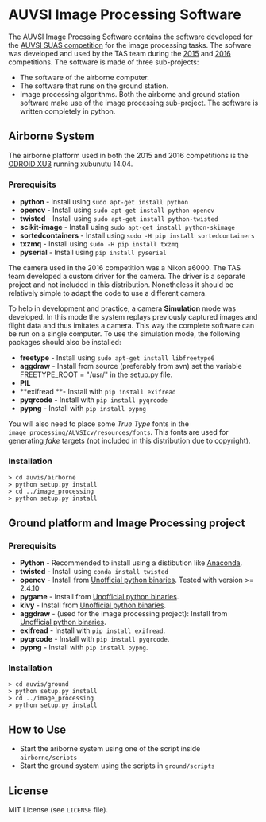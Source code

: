 # AUVSI Image Processing Software

The AUVSI Image Procssing Software contains the software developed for the
[AUVSI SUAS competition](http://www.auvsi-suas.org/) for the image processing
tasks.
The sofware was developed and used by the TAS team during the
[2015](http://www.auvsi-suas.org/competitions/2015/) and 
[2016](http://www.auvsi-suas.org/competitions/2016/) competitions.
The software is made of three sub-projects:
- The software of the airborne computer.
- The software that runs on the ground station.
- Image processing algorithms.
Both the airborne and ground station software make use of the image processing
sub-project.
The software is written completely in python.

## Airborne System

The airborne platform used in both the 2015 and 2016 competitions is the
[ODROID XU3](http://www.hardkernel.com/main/products/prdt_info.php?g_code=G140448267127)
running xubunutu 14.04.

### Prerequisits

* **python** - Install using ```sudo apt-get install python```
* **opencv** - Install using ```sudo apt-get install python-opencv```
* **twisted** - Install using ```sudo apt-get install python-twisted```
* **scikit-image** - Install using ```sudo apt-get install python-skimage```
* **sortedcontainers** - Install using ```sudo -H pip install sortedcontainers```
* **txzmq** - Install using ```sudo -H pip install txzmq```
* **pyserial** - Install using ```pip install pyserial```

The camera used in the 2016 competition was a Nikon a6000. The TAS team
developed a custom driver for the camera. The driver is a separate
project and not included in this distribution. Nonetheless it should be
relatively simple to adapt the code to use a different camera.

To help in development and practice, a camera **Simulation** mode was developed.
In this mode the system replays previously captured images and flight data and
thus imitates a camera. This way the complete software can be run on a
single computer.
To use the simulation mode, the following packages should also be
installed:

* **freetype** - Install using ```sudo apt-get install libfreetype6```
* **aggdraw** - Install from source (preferably from svn) set the
  variable FREETYPE_ROOT = "/usr/" in the setup.py file.
* **PIL**
* **exifread **- Install with ```pip install exifread```
* **pyqrcode** - Install with ```pip install pyqrcode```
* **pypng** - Install with ```pip install pypng```

You will also need to place some *True Type* fonts in the
```image_processing/AUVSIcv/resources/fonts```. This fonts are used for
generating *fake* targets (not included in this distribution due to copyright).

### Installation

    > cd auvis/airborne
    > python setup.py install
    > cd ../image_processing
    > python setup.py install

## Ground platform and Image Processing project

### Prerequisits

* **Python** - Recommended to install using a distibution like
  [Anaconda](https://www.continuum.io/downloads).
* **twisted** - Install using ```conda install twisted```
* **opencv** - Install from [Unofficial python binaries](http://www.lfd.uci.edu/~gohlke/pythonlibs/).
  Tested with version >= 2.4.10
* **pygame** - Install from [Unofficial python binaries](http://www.lfd.uci.edu/~gohlke/pythonlibs/).
* **kivy** - Install from [Unofficial python binaries](http://www.lfd.uci.edu/~gohlke/pythonlibs/).
* **aggdraw** - (used for the image processing project):
  Install from [Unofficial python binaries](http://www.lfd.uci.edu/~gohlke/pythonlibs/).
* **exifread** - Install with ```pip install exifread```.
* **pyqrcode** - Install with ```pip install pyqrcode```.
* **pypng** - Install with ```pip install pypng```.

### Installation

    > cd auvis/ground
    > python setup.py install
    > cd ../image_processing
    > python setup.py install

## How to Use

* Start the ariborne system using one of the script inside ```airborne/scripts```
* Start the ground system using the scripts in ```ground/scripts```

## License

MIT License (see `LICENSE` file).
